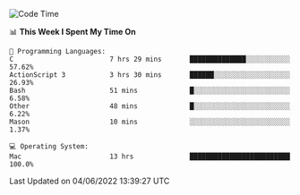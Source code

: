 
<!--START_SECTION:waka-->
![Code Time](http://img.shields.io/badge/Code%20Time-0%20secs-blue)

📊 **This Week I Spent My Time On** 

```text
💬 Programming Languages: 
C                        7 hrs 29 mins       ██████████████░░░░░░░░░░░   57.62% 
ActionScript 3           3 hrs 30 mins       ██████░░░░░░░░░░░░░░░░░░░   26.93% 
Bash                     51 mins             █░░░░░░░░░░░░░░░░░░░░░░░░   6.58% 
Other                    48 mins             █░░░░░░░░░░░░░░░░░░░░░░░░   6.22% 
Mason                    10 mins             ░░░░░░░░░░░░░░░░░░░░░░░░░   1.37%

💻 Operating System: 
Mac                      13 hrs              █████████████████████████   100.0%

```


 Last Updated on 04/06/2022 13:39:27 UTC
<!--END_SECTION:waka-->
